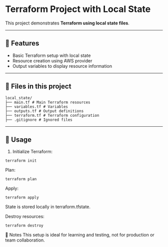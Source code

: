 # Terraform Project with Local State

This project demonstrates **Terraform using local state files**.

---

## 📝 Features

- Basic Terraform setup with local state
- Resource creation using AWS provider
- Output variables to display resource information

---

## 📂 Files in this project
```
local_state/
├── main.tf # Main Terraform resources
├── variables.tf # Variables
├── outputs.tf # Output definitions
├── terraform.tf # Terraform configuration
├── .gitignore # Ignored files
```
---

## 🚀 Usage

1. Initialize Terraform:
```
terraform init
```
Plan:
```
terraform plan
```
Apply:
```
terraform apply
```
State is stored locally in terraform.tfstate.

Destroy resources:
```
terraform destroy
```
📌 Notes
This setup is ideal for learning and testing, not for production or team collaboration.

